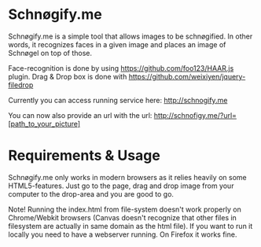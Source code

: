 Schnøgify.me
=========

Schnøgify.me is a simple tool that allows images to be schnøgified. In other words, it recognizes faces in a given image and places an image of Schnøgel on top of those.

Face-recognition is done by using https://github.com/foo123/HAAR.js plugin. Drag & Drop box is done with https://github.com/weixiyen/jquery-filedrop

Currently you can access running service here: http://schnogify.me

You can now also provide an url with the url: http://schnofigy.me/?url=[path_to_your_picture]

Requirements & Usage
=========

Schnøgify.me only works in modern browsers as it relies heavily on some HTML5-features. Just go to the page, drag and drop image from your computer to the drop-area and you are good to go.

Note! Running the index.html from file-system doesn't work properly on Chrome/Webkit browsers (Canvas doesn't recognize that other files in filesystem are actually in same domain as the html file). If you want to run it locally you need to have a webserver running. On Firefox it works fine.
